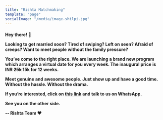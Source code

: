 ```yaml
---
title: "Rishta Matchmaking"
template: "page"
socialImage: "/media/image-shilpi.jpg"
---
```


<!-- <h2>Sima Aunty Lite : Helps people get a match <3 </h2> -->
<!-- <h2><a href="https://forms.gle/SvESLTbTx5cfmekj7" target="_blank">
Fill the form if you're single and open to meet matches</a></h2> -->

<h4> Hey there! 👋

Looking to get married soon? Tired of swiping? Left on seen? Afraid of creeps? Want to meet people without the family pressure? 

You’ve come to the right place. We are launching a brand new program which arranges a virtual date for you every week. The inaugural price is INR <s>25k</s> 15k for 12 weeks.

Meet genuine and awesome people. Just show up and have a good time. Without the hassle. Without the drama.

If you’re interested, click on <a href="https://api.whatsapp.com/send?phone=353832096641&text=Hi.%20I'm%20interested%20in%20the%20virtual%20dating%20program.%0aName%20%0aGender%20%0aAge%20%0aLocation%20%0aLinkedIn%20%0aWilling%20to%20pay%2015k%20(yes/no)%20" target="_blank"> this link</a> and talk to us on WhatsApp.

See you on the other side. 

-- Rishta Team ❤️

</h4>
